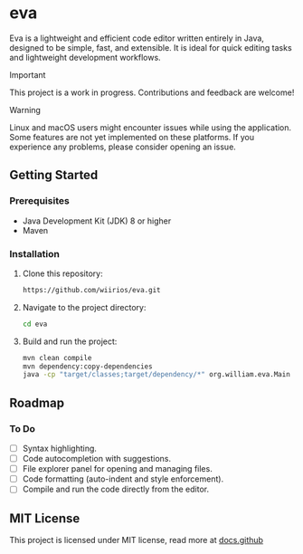 # eva

Eva is a lightweight and efficient code editor written entirely in Java, designed to be simple, fast, and extensible. It is ideal for quick editing tasks and lightweight development workflows.

> [!IMPORTANT]
> This project is a work in progress. Contributions and feedback are welcome!

> [!WARNING]
> Linux and macOS users might encounter issues while using the application. Some features are not yet implemented on these platforms. If you experience any problems, please consider opening an issue.

## Getting Started

### Prerequisites
- Java Development Kit (JDK) 8 or higher
- Maven

### Installation
1. Clone this repository:
   ```bash
   https://github.com/wiirios/eva.git
   ```
2. Navigate to the project directory:
   ```bash
   cd eva
   ```
3. Build and run the project:
	``` bash
	mvn clean compile
	mvn dependency:copy-dependencies
	java -cp "target/classes;target/dependency/*" org.william.eva.Main
	```

## Roadmap

### To Do
- [ ] Syntax highlighting.
- [ ] Code autocompletion with suggestions.
- [ ] File explorer panel for opening and managing files.
- [ ] Code formatting (auto-indent and style enforcement).
- [ ] Compile and run the code directly from the editor.

## MIT License
This project is licensed under MIT license, read more at <span><a href="https://docs.github.com/pt/repositories/managing-your-repositorys-settings-and-features/customizing-your-repository/licensing-a-repository">docs.github</span>